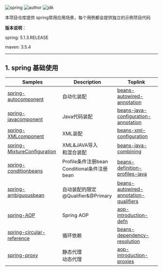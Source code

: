 ![spring](https://img.shields.io/badge/spring-5.1.3.RELEASE-brightgreen.svg)     ![author](https://img.shields.io/badge/author-quhaichuan-orange.svg)     ![jdk](https://img.shields.io/badge/jdk->=1.8-blue.svg)

本项目仓库提供 spring常用应用场景，每个用例都会提供独立的示例项目代码

**版本说明**：

spring:  5.1.3.RELEASE

maven:  3.5.4

---

## 1. spring 基础使用

| Samples                                                      | Description                                    | Toplink                                                      |
| ------------------------------------------------------------ | ---------------------------------------------- | ------------------------------------------------------------ |
| [spring-autocomponent](spring/spring-autocomponent)          | 自动化装配                                     | [beans-autowired-annotation](https://docs.spring.io/spring/docs/5.1.13.RELEASE/spring-framework-reference/core.html#beans-autowired-annotation) |
| [spring-javacomponent](spring/spring-javacomponent)          | Java代码装配                                   | [beans-java-configuration-annotation](https://docs.spring.io/spring/docs/5.1.13.RELEASE/spring-framework-reference/core.html#beans-java-configuration-annotation) |
| [spring-XMLcomponent](spring/spring-XMLcomponent)            | XML装配                                        | [beans-xml-configuration](https://docs.spring.io/spring/docs/5.1.13.RELEASE/spring-framework-reference/core.html#beans-factory-class) |
| [spring-MixtureConfiguration](spring/spring-MixtureConfiguration) | XML&JAVA导入<br>和混合装配                     | [beans-java-combining](https://docs.spring.io/spring/docs/5.1.13.RELEASE/spring-framework-reference/core.html#beans-java-combining) |
| [spring-conditionbeans](spring/spring-conditionbeans)        | Profile条件注册bean<br>Conditional条件注册bean | [beans-definition-profiles-java](https://docs.spring.io/spring/docs/5.1.13.RELEASE/spring-framework-reference/core.html#beans-definition-profiles-java) |
| [spring-ambiguousbean](spring/spring-ambiguousbean)          | 自动装配的限定<br>@Qualifier&@Primary          | [beans-autowired-annotation-qualifiers](https://docs.spring.io/spring/docs/5.1.13.RELEASE/spring-framework-reference/core.html#beans-autowired-annotation-qualifiers) |
| [spring-AOP](spring/spring-AOP)                              | Spring AOP                                     | [aop-introduction-defn](https://docs.spring.io/spring/docs/5.1.13.RELEASE/spring-framework-reference/core.html#aop-introduction-defn) |
| [spring-circular-reference](spring/spring-circular-reference) | 循环依赖                                       | [beans-dependency-resolution](https://docs.spring.io/spring/docs/5.1.13.RELEASE/spring-framework-reference/core.html#beans-dependency-resolution) |
| [spring-proxy](spring/spring-proxy)                          | 静态代理<br>动态代理                           | [aop-introduction-proxies](https://docs.spring.io/spring/docs/5.1.13.RELEASE/spring-framework-reference/core.html#aop-introduction-proxies) |


